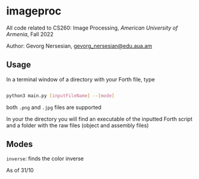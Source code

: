 # imageproc

All code related to CS260: Image Processing, *American University of Armenia*, Fall 2022

Author: Gevorg Nersesian, gevorg_nersesian@edu.aua.am    

## Usage

In a terminal window of a directory with your Forth file, type
```bash

python3 main.py [inputFileName] --[mode]

```
both ```.png``` and ```.jpg``` files are supported

In your the directory you will find an executable of the inputted Forth script and a folder with the raw files (object and assembly files)


## Modes

```inverse```: finds the color inverse

As of 31/10
